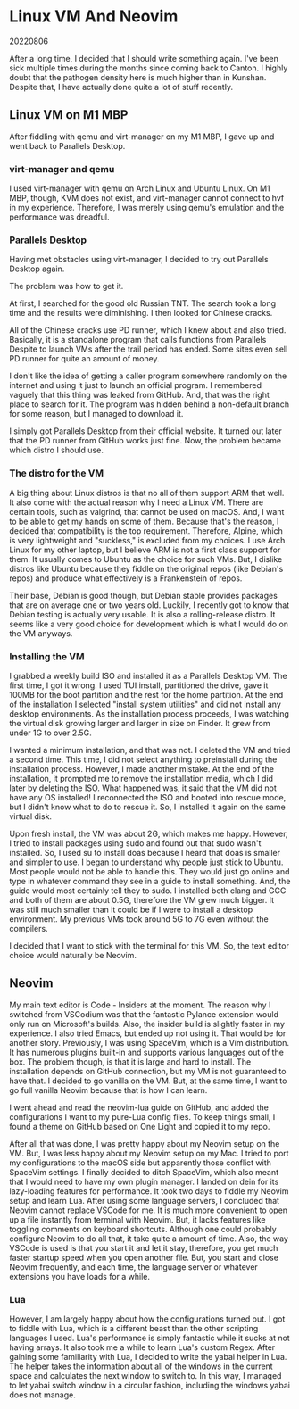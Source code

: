 <!-- toc -->
# Linux VM And Neovim

20220806

After a long time,
I decided that I should write something again.
I've been sick multiple times during the months since coming back to Canton.
I highly doubt that the pathogen density here is much higher than in Kunshan.
Despite that,
I have actually done quite a lot of stuff recently.

## Linux VM on M1 MBP

After fiddling with qemu and virt-manager on my M1 MBP,
I gave up and went back to Parallels Desktop.

### virt-manager and qemu

I used virt-manager with qemu on Arch Linux and Ubuntu Linux.
On M1 MBP, though, KVM does not exist,
and virt-manager cannot connect to hvf in my experience.
Therefore, I was merely using qemu's emulation and the performance was dreadful.

### Parallels Desktop

Having met obstacles using virt-manager,
I decided to try out Parallels Desktop again.

The problem was how to get it.

At first,
I searched for the good old Russian TNT.
The search took a long time and the results were diminishing.
I then looked for Chinese cracks.

All of the Chinese cracks use PD runner,
which I knew about and also tried.
Basically, it is a standalone program that calls functions from Parallels Despite
to launch VMs after the trail period has ended.
Some sites even sell PD runner for quite an amount of money.

I don't like the idea of getting a caller program somewhere randomly on the internet
and using it just to launch an official program.
I remembered vaguely that this thing was leaked from GitHub.
And, that was the right place to search for it.
The program was hidden behind a non-default branch for some reason,
but I managed to download it.

I simply got Parallels Desktop from their official website.
It turned out later that the PD runner from GitHub works just fine.
Now, the problem became which distro I should use.

### The distro for the VM

A big thing about Linux distros is that no all of them support ARM that well.
It also come with the actual reason why I need a Linux VM.
There are certain tools,
such as valgrind,
that cannot be used on macOS.
And, I want to be able to get my hands on some of them.
Because that's the reason,
I decided that compatibility is the top requirement.
Therefore, Alpine, which is very lightweight and "suckless,"
is excluded from my choices.
I use Arch Linux for my other laptop,
but I believe ARM is not a first class support for them.
It usually comes to Ubuntu as the choice for such VMs.
But, I dislike distros like Ubuntu because they fiddle on the original repos
(like Debian's repos)
and produce what effectively is a Frankenstein of repos.

Their base, Debian is good though,
but Debian stable provides packages that are on average one or two years old.
Luckily, I recently got to know that Debian testing is actually very usable.
It is also a rolling-release distro.
It seems like a very good choice for development
which is what I would do on the VM anyways.

### Installing the VM

I grabbed a weekly build ISO and installed it as a Parallels Desktop VM.
The first time, I got it wrong.
I used TUI install, partitioned the drive,
gave it 100MB for the boot partition and the rest for the home partition.
At the end of the installation I selected "install system utilities"
and did not install any desktop environments.
As the installation process proceeds,
I was watching the virtual disk growing larger and larger in size on Finder.
It grew from under 1G to over 2.5G.

I wanted a minimum installation, and that was not.
I deleted the VM and tried a second time.
This time, I did not select anything to preinstall during the installation process.
However, I made another mistake.
At the end of the installation,
it prompted me to remove the installation media,
which I did later by deleting the ISO.
What happened was, it said that the VM did not have any OS installed!
I reconnected the ISO and booted into rescue mode,
but I didn't know what to do to rescue it.
So, I installed it again on the same virtual disk.

Upon fresh install, the VM was about 2G, which makes me happy.
However, I tried to install packages using sudo and found out that sudo wasn't installed.
So, I used su to install doas
because I heard that doas is smaller and simpler to use.
I began to understand why people just stick to Ubuntu.
Most people would not be able to handle this.
They would just go online
and type in whatever command they see in a guide to install something.
And, the guide would most certainly tell they to sudo.
I installed both clang and GCC and both of them are about 0.5G,
therefore the VM grew much bigger.
It was still much smaller than it could be if I were to install a desktop environment.
My previous VMs took around 5G to 7G even without the compilers.

I decided that I want to stick with the terminal for this VM.
So, the text editor choice would naturally be Neovim.

## Neovim

My main text editor is Code - Insiders at the moment.
The reason why I switched from VSCodium was
that the fantastic Pylance extension would only run on Microsoft's builds.
Also, the insider build is slightly faster in my experience.
I also tried Emacs, but ended up not using it.
That would be for another story.
Previously, I was using SpaceVim, which is a Vim distribution.
It has numerous plugins built-in and supports various languages out of the box.
The problem though, is that it is large and hard to install.
The installation depends on GitHub connection,
but my VM is not guaranteed to have that.
I decided to go vanilla on the VM.
But, at the same time,
I want to go full vanilla Neovim because that is how I can learn.

I went ahead and read the neovim-lua guide on GitHub,
and added the configurations I want to my pure-Lua config files.
To keep things small,
I found a theme on GitHub based on One Light and copied it to my repo.

After all that was done,
I was pretty happy about my Neovim setup on the VM.
But, I was less happy about my Neovim setup on my Mac.
I tried to port my configurations to the macOS side
but apparently those conflict with SpaceVim settings.
I finally decided to ditch SpaceVim,
which also meant that I would need to have my own plugin manager.
I landed on dein for its lazy-loading features for performance.
It took two days to fiddle my Neovim setup and learn Lua.
After using some language servers,
I concluded that Neovim cannot replace VSCode for me.
It is much more convenient to open up a file instantly from terminal with Neovim.
But, it lacks features like toggling comments on keyboard shortcuts.
Although one could probably configure Neovim to do all that,
it take quite a amount of time.
Also, the way VSCode is used is that you start it and let it stay,
therefore, you get much faster startup speed when you open another file.
But, you start and close Neovim frequently,
and each time, the language server or whatever extensions you have loads for a while.

### Lua

However, I am largely happy about how the configurations turned out.
I got to fiddle with Lua,
which is a different beast than the other scripting languages I used.
Lua's performance is simply fantastic while it sucks at not having arrays.
It also took me a while to learn Lua's custom Regex.
After gaining some familiarity with Lua,
I decided to write the yabai helper in Lua.
The helper takes the information about all of the windows in the current space
and calculates the next window to switch to.
In this way,
I managed to let yabai switch window in a circular fashion,
including the windows yabai does not manage.
